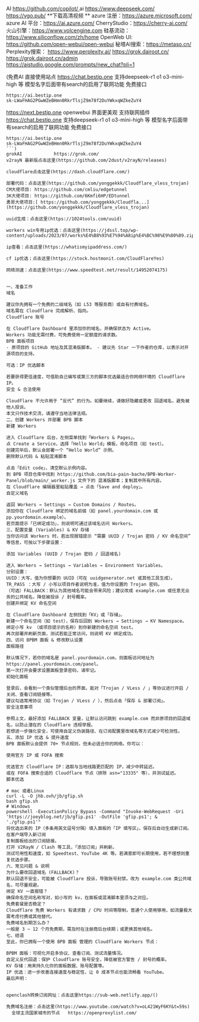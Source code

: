 AI  [https://github.com/copilot/    ](https://github.com/copilot/)
ai   https://www.deepseek.com/
https://vgo.pub/  **下载高清视频
**
azure 注册：https://azure.microsoft.com/
azure AI 平台：https://ai.azure.com/
CherryStudio：https://cherry-ai.com/
火山引擎：https://www.volcengine.com
硅基流动：https://www.siliconflow.com/zh/home
OpenWeb UI:  https://github.com/open-webui/open-webui
秘塔AI搜索：https://metaso.cn/
Perplexity搜索： https://www.perplexity.ai/
https://grok.dairoot.cn/
https://grok.dairoot.cn/admin
https://aistudio.google.com/prompts/new_chat?pli=1




(免费AI
直接使用站点
https://chat.bestip.one
支持deepseek-r1 o1 o3-mini-high 等
模型名字后面带有search的启用了联网功能
免费接口
```
https://ai.bestip.one
sk-LWaFHAG2PGwWZeBHmn0RkrTlsjZ9m78f2DuYWkxqWZkeZuY4
```
https://next.bestip.one
openwebui 界面更美观 支持联网插件
https://chat.bestip.one
支持deepseek-r1 o1 o3-mini-high 等
模型名字后面带有search的启用了联网功能
免费接口
```
https://ai.bestip.one
sk-LWaFHAG2PGwWZeBHmn0RkrTlsjZ9m78f2DuYWkxqWZkeZuY4
```)
grokAI            https://grok.com/
v2rayN 最新版点击这里(https://github.com/2dust/v2rayN/releases)

cloudflare点击这里(https://dash.cloudflare.com/)

部署代码：点击这里(https://github.com/yonggekkk/Cloudflare_vless_trojan)
CM大佬项目: https://github.com/cmliu/edgetunnel
3K大佬项目: https://github.com/6Kmfi6HP/EDtunnel
勇哥大佬项目:[ https://github.com/yonggekkk/Cloudfla...](https://github.com/yonggekkk/Cloudflare_vless_trojan)

uuid生成：点击这里(https://1024tools.com/uuid)

workers win专用ip优选：点击这里(https://jdssl.top/wp-content/uploads/2023/07/works%E4%B8%93%E7%94%A8ip%E4%BC%98%E9%80%89.zip)

ip查看：点击这里(https://whatismyipaddress.com/)

cf ip优选；点击这里(https://stock.hostmonit.com/CloudFlareYes)

网络测速：点击这里(https://www.speedtest.net/result/14952074175)


一、准备工作
域名

建议你先拥有一个免费的二级域名（如 L53 等服务商）或自有付费域名。
域名需在 Cloudflare 完成解析、指向。
Cloudflare 账号

在 Cloudflare Dashboard 里添加你的域名，并确保状态为 Active。
Workers 功能无需付费，可免费使用一定额度的请求数。
BPB 面板项目
- 原项目的 GitHub 地址及其混淆版脚本。 - 建议先 Star 一下作者的仓库，以表示对开源项目的支持。

可选：IP 优选脚本

若要获得更佳速度，可借助自己编写或第三方的脚本优选最适合你网络环境的 Cloudflare IP。
安全 & 合法使用

Cloudflare 不允许用于 “反代” 的行为。如要继续，请做好隐藏或更改 回退域名，避免被他人投诉。
本文只作技术交流，请遵守当地法律法规。
二、创建 Workers 并部署 BPB 脚本
新建 Workers

进入 Cloudflare 后台，左侧菜单找到「Workers & Pages」。
点 Create a Service，选择「Hello World」模板，命名项目（如 test）。
创建完毕后，默认会部署一个 “Hello World” 示例。
删除默认代码 & 粘贴混淆脚本

点击「Edit code」，清空默认示例内容。
到 BPB 项目仓库中找到 https://github.com/bia-pain-bache/BPB-Worker-Panel/blob/main/_worker.js 文件下的 混淆版脚本；复制其中所有内容。
在 Cloudflare 编辑器里粘贴覆盖 → 点击「Save and deploy」。
自定义域名

返回 Workers → Settings → Custom Domains / Routes。
添加你在 Cloudflare 绑定的域名前缀（如 panel.yourdomain.com 或 pp.yourdomain.example）。
若页面提示「已绑定成功」，则说明可通过该域名访问 Workers。
三、配置变量 (Variables) & KV 存储
当你访问该 Workers 时，若出现报错提示 “需要 UUID / Trojan 密码 / KV 命名空间” 等信息，可按以下步骤设置：

添加 Variables (UUID / Trojan 密码 / 回退域名)

进入 Workers → Settings → Variables → Environment Variables。
分别设置：
UUID：大写，值为你想要的 UUID（可在 uuidgenerator.net 或其他工具生成）。
TR_PASS ：大写 / 小写以项目作者说明为准，值为你设置的 Trojan 密码。
（可选）FALLBACK：默认为其他域名可能会带来风险；建议改成 example.com 或任意无业务的公共域名，降低被投诉 / 封号概率。
创建并绑定 KV 命名空间

在 Cloudflare Dashboard 左侧找到「KV」或「存储」。
新建一个命名空间（如 test），保存后回到 Workers → Settings → KV Namespace。
绑定小写 kv （或项目提示的名称）到你新建的命名空间 test。
再次部署并刷新页面，测试若能正常访问，则说明 KV 绑定成功。
四、访问 BPBM 面板 & 修改默认设置
面板路径

默认情况下，若你的域名是 panel.yourdomain.com，则面板访问地址为 https://panel.yourdomain.com/panel。
第一次打开会要求设置面板登录密码，请牢记。
初始化面板

登录后，会看到一个类似管理后台的界面，能对「Trojan / VLess / 」等协议进行开启 / 关闭、查看订阅链接等。
建议勾选常用协议（如 Trojan / VLess / ），然后点击「保存 & 部署订阅」。
安全注意事项

参照上文，最好添加 FALLBACK 变量，让默认访问跳到 example.com 而非原项目的回退域名，以防止潜在的 Cloudflare 违规举报。
若想进一步强化安全，可使用自定义伪装路径、在订阅配置里改域名等方式减少可检测性。
五、添加 IP 优选 & 提升速度
BPB 面板默认会提供 70+ 节点规则，但未必适合你的网络。你可以：

使用官方 IP 或 FOFA 搜索

优选官方 Cloudflare IP：选取与当地线路更匹配的 IP，减少中转延迟。
或在 FOFA 搜索合适的 Cloudflare 节点（排除 asn="13335" 等），并测试延迟。
脚本优选

# mac 或者Linux
curl -L -O jhb.ovh/jb/gfip.sh
bash gfip.sh
# Windows
powershell -ExecutionPolicy Bypass -Command "Invoke-WebRequest -Uri 'https://joeyblog.net/jb/gfip.ps1' -OutFile 'gfip.ps1'; & './gfip.ps1'"
将优选出来的 IP（多条用英文逗号分隔）填入面板的「IP 填写区」，保存后自动生成新订阅。
在客户端导入新订阅
复制面板给出的订阅链接。
打开 V2RayN / Clash 等工具，「添加订阅」并刷新。
测试可用性和速度，如 Speedtest、YouTube 4K 等。若满意即可长期使用，若不理想则重复优选步骤。
六、常见问题 & 说明
为什么要改回退域名 (FALLBACK)？
默认回退不安全，可能被 Cloudflare 投诉，导致账号封禁。改为 example.com 类公共域名，可尽量规避。
绑定 KV 一直报错？
确保命名空间名称写对，如小写的 kv，在面板或混淆脚本里须与之对应。
免费套餐是否稳定？
Cloudflare 免费 Workers 有请求数 / CPU 时间等限制，普通个人使用够用，如流量极大需考虑付费或其他替代。
免费域名到期怎么办？
一般是 3 ~ 12 个月免费期，需及时在注册商后台续期；或更换其他域名。
七、结语
至此，你已拥有一个使用 BPB 面板 管理的 Cloudflare Workers 节点：

BPBM 面板：可视化开启多协议、查看订阅、测试流量情况。
自定义反代回退：保护 Cloudflare 账号安全，降低被官方警告 / 封号的概率。
KV 存储：用来持久化你的面板数据、账号配置等。
IP 优选：进一步改善连接速度与稳定性，让 0 成本节点也能流畅看 YouTube。
最后声明：


openclash转换订阅网址：点击这里https://sub-web.netlify.app/()

免费域名注册：点击这里(https://www.youtube.com/watch?v=oL421WyF6KY&t=59s)
  全球主流国家城市的节点   https://openproxylist.com/
